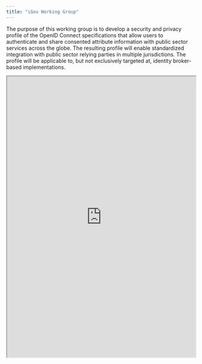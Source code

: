 ```yaml
---
title: "iGov Working Group"
---
```


The purpose of this working group is to develop a security and privacy profile of the OpenID Connect specifications that allow users to authenticate and share consented attribute information with public sector services across the globe. The resulting profile will enable standardized integration with public sector relying parties in multiple jurisdictions. The profile will be applicable to, but not exclusively targeted at, identity broker-based implementations.

<iframe height="750" width="100%" src="https://ewelton.github.io/ktest/wiki.html#iGov%20Working%20Group"></iframe>
